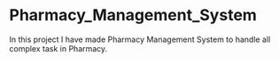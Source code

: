 # Pharmacy_Management_System
In this project I have made Pharmacy Management System to handle all complex task in Pharmacy.

